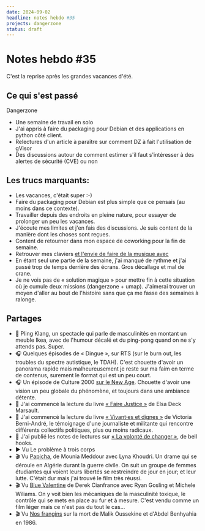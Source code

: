 ```yaml
---
date: 2024-09-02
headline: notes hebdo #35
projects: dangerzone
status: draft
---
```


# Notes hebdo #35

C'est la reprise après les grandes vacances d'été.

## Ce qui s'est passé

Dangerzone

- Une semaine de travail en solo
- J'ai appris à faire du packaging pour Debian et des applications en python côté client.
- Relectures d'un article à paraître sur comment DZ à fait l'utilisation de gVisor
- Des discussions autour de comment estimer s'il faut s'intéresser à des alertes de sécurité (CVE) ou non

## Les trucs marquants:

- Les vacances, c'était super :-)
- Faire du packaging pour Debian est plus simple que ce pensais (au moins dans ce contexte).
- Travailler depuis des endroits en pleine nature, pour essayer de prolonger un peu les vacances.
- J'écoute mes limites et j'en fais des discussions. Je suis content de la manière dont les choses sont reçues.
- Content de retourner dans mon espace de coworking pour la fin de semaine.
- Retrouver mes claviers [et l'envie de faire de la musique avec](https://tutut.delire.party/@almet/113052885449948979)
- En étant seul une partie de la semaine, j'ai manqué de rythme et j'ai passé trop de temps derrière des écrans. Gros décallage et mal de crane.
- Je ne vois pas de « solution magique » pour mettre fin à cette situation où je cumule deux missions (dangerzone + umap). J'aimerai trouver un moyen d'aller au bout de l'histoire sans que ça me fasse des semaines à ralonge.

## Partages

- 🏓 Pling Klang, un spectacle qui parle de masculinités en montant un meuble Ikea, avec de l'humour décalé et du ping-pong quand on ne s'y attends pas. Super.
- 🎧 Quelques épisodes de « Dingue », sur RTS (sur le burn out, les troubles du spectre autistique, le TDAH). C'est chouette d'avoir un panorama rapide mais malheureusement je reste sur ma faim en terme de contenus, surement le format qui est un peu court. 
- 🎧 Un épisode de Culture 2000 [sur le New Age](https://podcloud.fr/podcast/culture-2000/episode/le-new-age). Chouette d'avoir une vision un peu globale du phénomène, et toujours dans une ambiance détente.
- 📖 J'ai commencé la lecture du livre [« Faire Justice »](https://lafabrique.fr/faire-justice/) de Elsa Deck Marsault.
- 📖 J'ai commencé la lecture du livre [« Vivant·es et dignes »](https://www.horsdatteinte.org/livre/vivant%C2%B7es-et-dignes/) de Victoria Berni-André, le témoignage d'une journaliste et militante qui rencontre différents collectifs politiques, plus ou moins radicaux.
- 📖 J'ai publié les notes de lectures sur [« La volonté de changer »](https://blog.notmyidea.org/la-volonte-de-changer.html), de bell hooks.
- ▶︎ Vu Le problème à trois corps
- 🎬 Vu [Papicha](https://fr.wikipedia.org/wiki/Papicha), de Mounia Meddour avec Lyna Khoudri. Un drame qui se déroule en Algérie durant la guerre civile. On suit un groupe de femmes étudiantes qui voient leurs libertés se restreindre de jour en jour; et leur lutte. C'était dur mais j'ai trouvé le film très réussi.
- 🎬 Vu [Blue Valentine](https://fr.wikipedia.org/wiki/Blue_Valentine_(film)) de Derek Cianfrance avec Ryan Gosling et Michele Wiliams. On y voit bien les mécaniques de la masculinité toxique, le contrôle qui se mets en place au fur et à mesure. C'est vendu comme un film léger mais ce n'est pas du tout le cas...
- 🎬 Vu [Nos frangins](https://fr.wikipedia.org/wiki/Nos_frangins) sur la mort de Malik Oussekine et d'Abdel Benhyahia en 1986.
